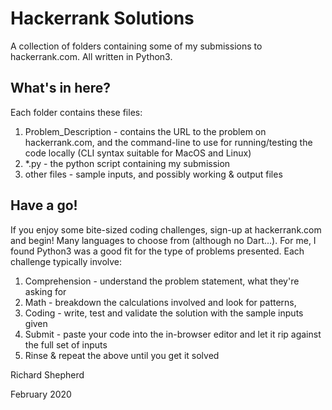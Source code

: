# Hackerrank Solutions

A collection of folders containing some of my submissions to hackerrank.com. All written in Python3. 

## What's in here?

Each folder contains these files:

1. Problem_Description - contains the URL to the problem on hackerrank.com, and the command-line to use for running/testing the code locally (CLI syntax suitable for MacOS and Linux)
2. *.py - the python script containing my submission
3. other files - sample inputs, and possibly working & output files

## Have a go!

If you enjoy some bite-sized coding challenges, sign-up at hackerrank.com and begin! Many languages to choose from (although no Dart...). For me, I found Python3 was a good fit for the type of problems presented. Each challenge typically involve:

1. Comprehension - understand the problem statement, what they're asking for
2. Math - breakdown the calculations involved and look for patterns, 
3. Coding - write, test and validate the solution with the sample inputs given
4. Submit - paste your code into the in-browser editor and let it rip against the full set of inputs
5. Rinse & repeat the above until you get it solved

Richard Shepherd

February 2020